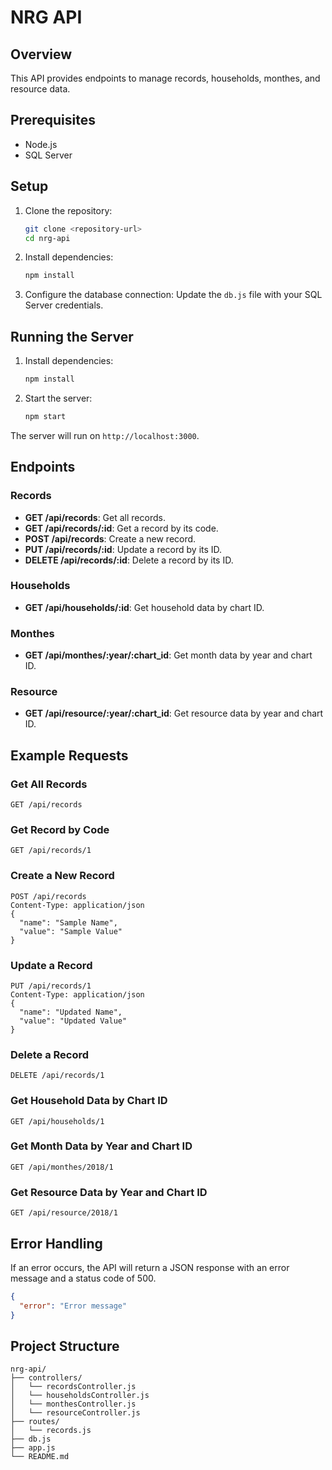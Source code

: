 # NRG API

## Overview
This API provides endpoints to manage records, households, monthes, and resource data.

## Prerequisites

- Node.js
- SQL Server

## Setup

1. Clone the repository:
   ```sh
   git clone <repository-url>
   cd nrg-api
   ```

2. Install dependencies:
   ```sh
   npm install
   ```

3. Configure the database connection:
   Update the `db.js` file with your SQL Server credentials.

## Running the Server

1. Install dependencies:
   ```sh
   npm install
   ```

2. Start the server:
   ```sh
   npm start
   ```

The server will run on `http://localhost:3000`.

## Endpoints

### Records

- **GET /api/records**: Get all records.
- **GET /api/records/:id**: Get a record by its code.
- **POST /api/records**: Create a new record.
- **PUT /api/records/:id**: Update a record by its ID.
- **DELETE /api/records/:id**: Delete a record by its ID.

### Households

- **GET /api/households/:id**: Get household data by chart ID.

### Monthes

- **GET /api/monthes/:year/:chart_id**: Get month data by year and chart ID.

### Resource

- **GET /api/resource/:year/:chart_id**: Get resource data by year and chart ID.

## Example Requests

### Get All Records
```
GET /api/records
```

### Get Record by Code
```
GET /api/records/1
```

### Create a New Record
```
POST /api/records
Content-Type: application/json
{
  "name": "Sample Name",
  "value": "Sample Value"
}
```

### Update a Record
```
PUT /api/records/1
Content-Type: application/json
{
  "name": "Updated Name",
  "value": "Updated Value"
}
```

### Delete a Record
```
DELETE /api/records/1
```

### Get Household Data by Chart ID
```
GET /api/households/1
```

### Get Month Data by Year and Chart ID
```
GET /api/monthes/2018/1
```

### Get Resource Data by Year and Chart ID
```
GET /api/resource/2018/1
```

## Error Handling

If an error occurs, the API will return a JSON response with an error message and a status code of 500.

```json
{
  "error": "Error message"
}
```

## Project Structure

```
nrg-api/
├── controllers/
│   └── recordsController.js
│   └── householdsController.js
│   └── monthesController.js
│   └── resourceController.js
├── routes/
│   └── records.js
├── db.js
├── app.js
└── README.md
```
